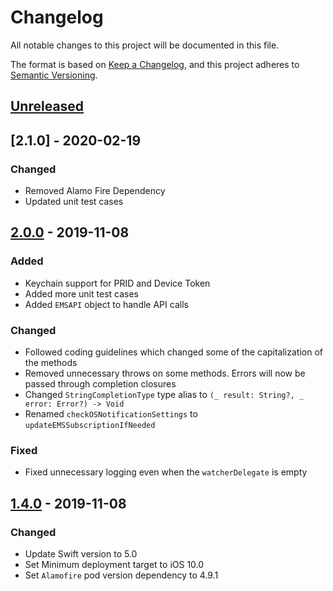 # Changelog
All notable changes to this project will be documented in this file.

The format is based on [Keep a Changelog](https://keepachangelog.com/en/1.0.0/),
and this project adheres to [Semantic Versioning](https://semver.org/spec/v2.0.0.html).

## [Unreleased]

## [2.1.0] - 2020-02-19

### Changed
- Removed Alamo Fire Dependency
- Updated unit test cases

## [2.0.0] - 2019-11-08

### Added
- Keychain support for PRID and Device Token
- Added more unit test cases
- Added `EMSAPI` object to handle API calls

### Changed
- Followed coding guidelines which changed some of the capitalization of the methods
- Removed unnecessary throws on some methods. Errors will now be passed through completion closures
- Changed `StringCompletionType` type alias to `(_ result: String?, _ error: Error?) -> Void`
- Renamed `checkOSNotificationSettings` to `updateEMSSubscriptionIfNeeded`

### Fixed
- Fixed unnecessary logging even when the `watcherDelegate` is empty

## [1.4.0] - 2019-11-08

### Changed
- Update Swift version to 5.0
- Set Minimum deployment target to iOS 10.0
- Set `Alamofire` pod version dependency to 4.9.1

[Unreleased]: https://github.com/Marketing-Suite/ios-sdk/compare/release-1.0.0...HEAD
[2.0.0]: https://github.com/Marketing-Suite/ios-sdk/releases/tag/v2.0.0
[1.4.0]: https://github.com/Marketing-Suite/ios-sdk/releases/tag/v1.4.0
